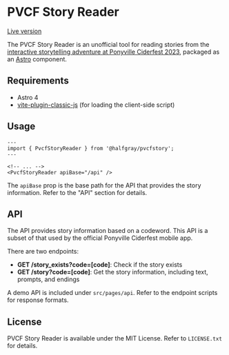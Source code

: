# PVCF Story Reader

[Live version](https://www.jackgraysonfox.xyz/pvcfstory/)

The PVCF Story Reader is an unofficial tool for reading stories from the [interactive storytelling adventure at Ponyville Ciderfest 2023](https://ponyvilleciderfest.com/2023-storytelling-adventure-alternate-histories/), packaged as an [Astro](https://astro.build/) component.

## Requirements

* Astro 4
* [vite-plugin-classic-js](https://github.com/jack126guy/vite-plugin-classic-js) (for loading the client-side script)

## Usage

```
---
import { PvcfStoryReader } from '@halfgray/pvcfstory';
---

<!-- ... -->
<PvcfStoryReader apiBase="/api" />
```

The `apiBase` prop is the base path for the API that provides the story information. Refer to the "API" section for details.

## API

The API provides story information based on a codeword. This API is a subset of that used by the official Ponyville Ciderfest mobile app.

There are two endpoints:

* **GET /story_exists?code=[code]**: Check if the story exists
* **GET /story?code=[code]**: Get the story information, including text, prompts, and endings

A demo API is included under `src/pages/api`. Refer to the endpoint scripts for response formats.

## License

PVCF Story Reader is available under the MIT License. Refer to `LICENSE.txt` for details.
